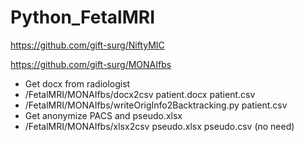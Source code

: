 # Python_FetalMRI

https://github.com/gift-surg/NiftyMIC

https://github.com/gift-surg/MONAIfbs


  - Get docx from radiologist
  - /FetalMRI/MONAIfbs/docx2csv patient.docx patient.csv
  - /FetalMRI/MONAIfbs/writeOrigInfo2Backtracking.py patient.csv
  - Get anonymize PACS and pseudo.xlsx
  - /FetalMRI/MONAIfbs/xlsx2csv pseudo.xlsx pseudo.csv (no need)
